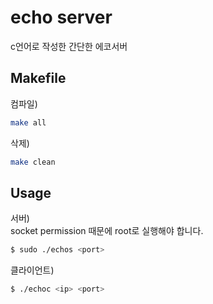 # echo server

c언어로 작성한 간단한 에코서버

## Makefile

컴파일)

```bash
make all
```

삭제)

```bash
make clean
```

## Usage

서버)    
socket permission 때문에 root로 실행해야 합니다.

```bash
$ sudo ./echos <port>
```

클라이언트)

```bash
$ ./echoc <ip> <port>
```

